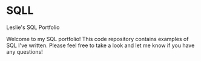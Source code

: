 # SQLL
Leslie's SQL Portfolio

Welcome to my SQL portfolio! This code repository contains examples of SQL I've written. 
Please feel free to take a look and let me know if you have any questions!
